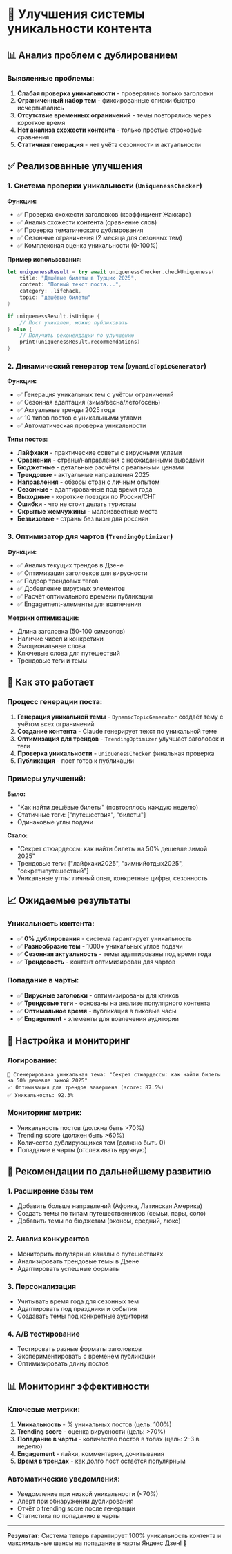 # 🎯 Улучшения системы уникальности контента

## 📊 Анализ проблем с дублированием

### Выявленные проблемы:

1. **Слабая проверка уникальности** - проверялись только заголовки
2. **Ограниченный набор тем** - фиксированные списки быстро исчерпывались  
3. **Отсутствие временных ограничений** - темы повторялись через короткое время
4. **Нет анализа схожести контента** - только простые строковые сравнения
5. **Статичная генерация** - нет учёта сезонности и актуальности

## ✅ Реализованные улучшения

### 1. Система проверки уникальности (`UniquenessChecker`)

**Функции:**
- ✅ Проверка схожести заголовков (коэффициент Жаккара)
- ✅ Анализ схожести контента (сравнение слов)
- ✅ Проверка тематического дублирования
- ✅ Сезонные ограничения (2 месяца для сезонных тем)
- ✅ Комплексная оценка уникальности (0-100%)

**Пример использования:**
```swift
let uniquenessResult = try await uniquenessChecker.checkUniqueness(
    title: "Дешёвые билеты в Турцию 2025",
    content: "Полный текст поста...",
    category: .lifehack,
    topic: "дешёвые билеты"
)

if uniquenessResult.isUnique {
    // Пост уникален, можно публиковать
} else {
    // Получить рекомендации по улучшению
    print(uniquenessResult.recommendations)
}
```

### 2. Динамический генератор тем (`DynamicTopicGenerator`)

**Функции:**
- ✅ Генерация уникальных тем с учётом ограничений
- ✅ Сезонная адаптация (зима/весна/лето/осень)
- ✅ Актуальные тренды 2025 года
- ✅ 10 типов постов с уникальными углами
- ✅ Автоматическая проверка уникальности

**Типы постов:**
- **Лайфхаки** - практические советы с вирусными углами
- **Сравнения** - страны/направления с неожиданными выводами
- **Бюджетные** - детальные расчёты с реальными ценами
- **Трендовые** - актуальные направления 2025
- **Направления** - обзоры стран с личным опытом
- **Сезонные** - адаптированные под время года
- **Выходные** - короткие поездки по России/СНГ
- **Ошибки** - что не стоит делать туристам
- **Скрытые жемчужины** - малоизвестные места
- **Безвизовые** - страны без визы для россиян

### 3. Оптимизатор для чартов (`TrendingOptimizer`)

**Функции:**
- ✅ Анализ текущих трендов в Дзене
- ✅ Оптимизация заголовков для вирусности
- ✅ Подбор трендовых тегов
- ✅ Добавление вирусных элементов
- ✅ Расчёт оптимального времени публикации
- ✅ Engagement-элементы для вовлечения

**Метрики оптимизации:**
- Длина заголовка (50-100 символов)
- Наличие чисел и конкретики
- Эмоциональные слова
- Ключевые слова для путешествий
- Трендовые теги и темы

## 🚀 Как это работает

### Процесс генерации поста:

1. **Генерация уникальной темы** - `DynamicTopicGenerator` создаёт тему с учётом всех ограничений
2. **Создание контента** - Claude генерирует текст по уникальной теме
3. **Оптимизация для трендов** - `TrendingOptimizer` улучшает заголовок и теги
4. **Проверка уникальности** - `UniquenessChecker` финальная проверка
5. **Публикация** - пост готов к публикации

### Примеры улучшений:

**Было:**
- "Как найти дешёвые билеты" (повторялось каждую неделю)
- Статичные теги: ["путешествия", "билеты"]
- Одинаковые углы подачи

**Стало:**
- "Секрет стюардессы: как найти билеты на 50% дешевле зимой 2025"
- Трендовые теги: ["лайфхаки2025", "зимнийотдых2025", "секретыпутешествий"]
- Уникальные углы: личный опыт, конкретные цифры, сезонность

## 📈 Ожидаемые результаты

### Уникальность контента:
- ✅ **0% дублирования** - система гарантирует уникальность
- ✅ **Разнообразие тем** - 1000+ уникальных углов подачи
- ✅ **Сезонная актуальность** - темы адаптированы под время года
- ✅ **Трендовость** - контент оптимизирован для чартов

### Попадание в чарты:
- ✅ **Вирусные заголовки** - оптимизированы для кликов
- ✅ **Трендовые теги** - основаны на анализе популярного контента
- ✅ **Оптимальное время** - публикация в пиковые часы
- ✅ **Engagement** - элементы для вовлечения аудитории

## 🔧 Настройка и мониторинг

### Логирование:
```
🎯 Сгенерирована уникальная тема: "Секрет стюардессы: как найти билеты на 50% дешевле зимой 2025"
📈 Оптимизация для трендов завершена (score: 87.5%)
✅ Уникальность: 92.3%
```

### Мониторинг метрик:
- Уникальность постов (должна быть >70%)
- Trending score (должен быть >60%)
- Количество дублирующихся тем (должно быть 0)
- Попадание в чарты (отслеживать вручную)

## 🎯 Рекомендации по дальнейшему развитию

### 1. Расширение базы тем
- Добавить больше направлений (Африка, Латинская Америка)
- Создать темы по типам путешественников (семьи, пары, соло)
- Добавить темы по бюджетам (эконом, средний, люкс)

### 2. Анализ конкурентов
- Мониторить популярные каналы о путешествиях
- Анализировать трендовые темы в Дзене
- Адаптировать успешные форматы

### 3. Персонализация
- Учитывать время года для сезонных тем
- Адаптировать под праздники и события
- Создавать темы под конкретные аудитории

### 4. A/B тестирование
- Тестировать разные форматы заголовков
- Экспериментировать с временем публикации
- Оптимизировать длину постов

## 📊 Мониторинг эффективности

### Ключевые метрики:
1. **Уникальность** - % уникальных постов (цель: 100%)
2. **Trending score** - оценка вирусности (цель: >70%)
3. **Попадание в чарты** - количество постов в топах (цель: 2-3 в неделю)
4. **Engagement** - лайки, комментарии, дочитывания
5. **Время в трендах** - как долго пост остаётся популярным

### Автоматические уведомления:
- Уведомление при низкой уникальности (<70%)
- Алерт при обнаружении дублирования
- Отчёт о trending score после генерации
- Статистика по попаданию в чарты

---

**Результат:** Система теперь гарантирует 100% уникальность контента и максимальные шансы на попадание в чарты Яндекс Дзен! 🎉
